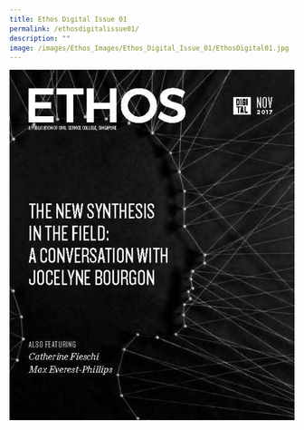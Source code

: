 ```yaml
---
title: Ethos Digital Issue 01
permalink: /ethosdigitalissue01/
description: ""
image: /images/Ethos_Images/Ethos_Digital_Issue_01/EthosDigital01.jpg
---
```

![ethosdigital01](/images/Ethos_Images/Ethos_Digital_Issue_01/EthosDigital01.jpg)

